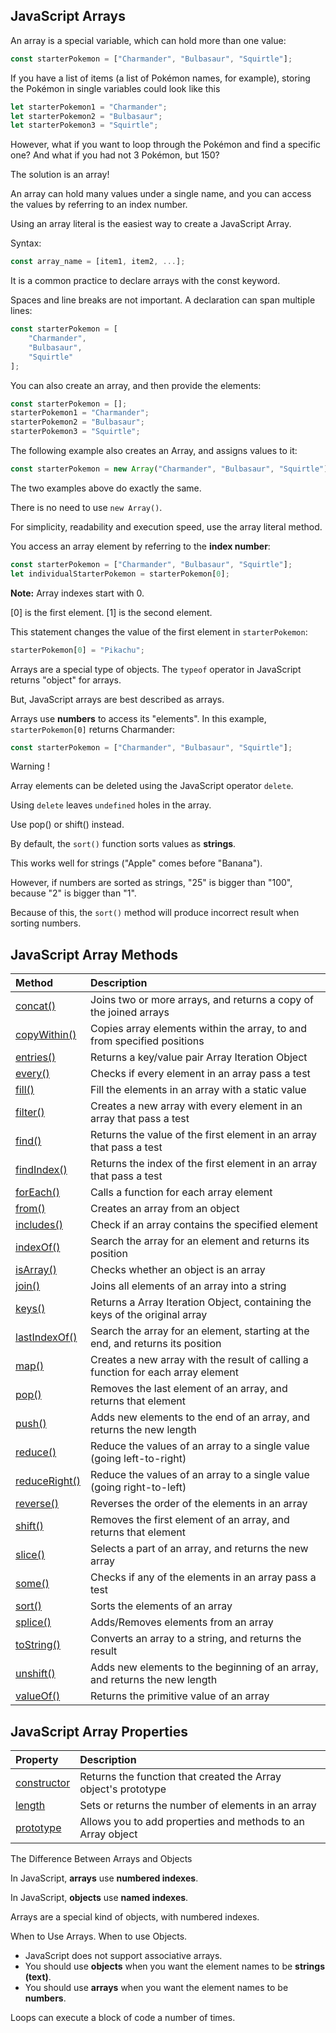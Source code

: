 ## JavaScript Arrays

An array is a special variable, which can hold more than one value:

````javascript
const starterPokemon = ["Charmander", "Bulbasaur", "Squirtle"];
````

If you have a list of items (a list of Pokémon names, for example), storing the Pokémon in single variables could look like this

````javascript
let starterPokemon1 = "Charmander";
let starterPokemon2 = "Bulbasaur";
let starterPokemon3 = "Squirtle";
````

However, what if you want to loop through the Pokémon and find a specific one? And what if you had not 3 Pokémon, but 150?

The solution is an array!

An array can hold many values under a single name, and you can access the values by referring to an index number.

Using an array literal is the easiest way to create a JavaScript Array.

Syntax:

````javascript
const array_name = [item1, item2, ...];    
````

It is a common practice to declare arrays with the const keyword.

Spaces and line breaks are not important. A declaration can span multiple lines:

````javascript
const starterPokemon = [
    "Charmander", 
    "Bulbasaur", 
    "Squirtle"
];
````

You can also create an array, and then provide the elements:

````javascript
const starterPokemon = [];
starterPokemon1 = "Charmander"; 
starterPokemon2 = "Bulbasaur"; 
starterPokemon3 = "Squirtle";
````

The following example also creates an Array, and assigns values to it:

````javascript
const starterPokemon = new Array("Charmander", "Bulbasaur", "Squirtle");
````

The two examples above do exactly the same.

There is no need to use `new Array()`.

For simplicity, readability and execution speed, use the array literal method.

You access an array element by referring to the **index number**:

````javascript
const starterPokemon = ["Charmander", "Bulbasaur", "Squirtle"];
let individualStarterPokemon = starterPokemon[0];
````

**Note:** Array indexes start with 0.

[0] is the first element. [1] is the second element.

This statement changes the value of the first element in `starterPokemon`:

````javascript
starterPokemon[0] = "Pikachu";
````

Arrays are a special type of objects. The `typeof` operator in JavaScript returns "object" for arrays.

But, JavaScript arrays are best described as arrays.

Arrays use **numbers** to access its "elements". In this example, `starterPokemon[0]` returns Charmander:

````javascript
const starterPokemon = ["Charmander", "Bulbasaur", "Squirtle"];
````

Warning !

Array elements can be deleted using the JavaScript operator `delete`.

Using `delete` leaves `undefined` holes in the array.

Use pop() or shift() instead.

By default, the `sort()` function sorts values as **strings**.

This works well for strings ("Apple" comes before "Banana").

However, if numbers are sorted as strings, "25" is bigger than "100", because "2" is bigger than "1".

Because of this, the `sort()` method will produce incorrect result when sorting numbers.



## JavaScript Array Methods

| Method                                                       | Description                                                  |
| :----------------------------------------------------------- | :----------------------------------------------------------- |
| [concat()](https://www.w3schools.com/jsref/jsref_concat_array.asp) | Joins two or more arrays, and returns a copy of the joined arrays |
| [copyWithin()](https://www.w3schools.com/jsref/jsref_copywithin.asp) | Copies array elements within the array, to and from specified positions |
| [entries()](https://www.w3schools.com/jsref/jsref_entries.asp) | Returns a key/value pair Array Iteration Object              |
| [every()](https://www.w3schools.com/jsref/jsref_every.asp)   | Checks if every element in an array pass a test              |
| [fill()](https://www.w3schools.com/jsref/jsref_fill.asp)     | Fill the elements in an array with a static value            |
| [filter()](https://www.w3schools.com/jsref/jsref_filter.asp) | Creates a new array with every element in an array that pass a test |
| [find()](https://www.w3schools.com/jsref/jsref_find.asp)     | Returns the value of the first element in an array that pass a test |
| [findIndex()](https://www.w3schools.com/jsref/jsref_findindex.asp) | Returns the index of the first element in an array that pass a test |
| [forEach()](https://www.w3schools.com/jsref/jsref_foreach.asp) | Calls a function for each array element                      |
| [from()](https://www.w3schools.com/jsref/jsref_from.asp)     | Creates an array from an object                              |
| [includes()](https://www.w3schools.com/jsref/jsref_includes_array.asp) | Check if an array contains the specified element             |
| [indexOf()](https://www.w3schools.com/jsref/jsref_indexof_array.asp) | Search the array for an element and returns its position     |
| [isArray()](https://www.w3schools.com/jsref/jsref_isarray.asp) | Checks whether an object is an array                         |
| [join()](https://www.w3schools.com/jsref/jsref_join.asp)     | Joins all elements of an array into a string                 |
| [keys()](https://www.w3schools.com/jsref/jsref_keys.asp)     | Returns a Array Iteration Object, containing the keys of the original array |
| [lastIndexOf()](https://www.w3schools.com/jsref/jsref_lastindexof_array.asp) | Search the array for an element, starting at the end, and returns its position |
| [map()](https://www.w3schools.com/jsref/jsref_map.asp)       | Creates a new array with the result of calling a function for each array element |
| [pop()](https://www.w3schools.com/jsref/jsref_pop.asp)       | Removes the last element of an array, and returns that element |
| [push()](https://www.w3schools.com/jsref/jsref_push.asp)     | Adds new elements to the end of an array, and returns the new length |
| [reduce()](https://www.w3schools.com/jsref/jsref_reduce.asp) | Reduce the values of an array to a single value (going left-to-right) |
| [reduceRight()](https://www.w3schools.com/jsref/jsref_reduceright.asp) | Reduce the values of an array to a single value (going right-to-left) |
| [reverse()](https://www.w3schools.com/jsref/jsref_reverse.asp) | Reverses the order of the elements in an array               |
| [shift()](https://www.w3schools.com/jsref/jsref_shift.asp)   | Removes the first element of an array, and returns that element |
| [slice()](https://www.w3schools.com/jsref/jsref_slice_array.asp) | Selects a part of an array, and returns the new array        |
| [some()](https://www.w3schools.com/jsref/jsref_some.asp)     | Checks if any of the elements in an array pass a test        |
| [sort()](https://www.w3schools.com/jsref/jsref_sort.asp)     | Sorts the elements of an array                               |
| [splice()](https://www.w3schools.com/jsref/jsref_splice.asp) | Adds/Removes elements from an array                          |
| [toString()](https://www.w3schools.com/jsref/jsref_tostring_array.asp) | Converts an array to a string, and returns the result        |
| [unshift()](https://www.w3schools.com/jsref/jsref_unshift.asp) | Adds new elements to the beginning of an array, and returns the new length |
| [valueOf()](https://www.w3schools.com/jsref/jsref_valueof_array.asp) | Returns the primitive value of an array                      |

## JavaScript Array Properties

| Property                                                     | Description                                                  |
| :----------------------------------------------------------- | :----------------------------------------------------------- |
| [constructor](https://www.w3schools.com/jsref/jsref_constructor_array.asp) | Returns the function that created the Array object's prototype |
| [length](https://www.w3schools.com/jsref/jsref_length_array.asp) | Sets or returns the number of elements in an array           |
| [prototype](https://www.w3schools.com/jsref/jsref_prototype_array.asp) | Allows you to add properties and methods to an Array object  |

The Difference Between Arrays and Objects

In JavaScript, **arrays** use **numbered indexes**. 

In JavaScript, **objects** use **named indexes**.

Arrays are a special kind of objects, with numbered indexes.

When to Use Arrays. When to use Objects.

- JavaScript does not support associative arrays.
- You should use **objects** when you want the element names to be **strings (text)**.
- You should use **arrays** when you want the element names to be **numbers**.

Loops can execute a block of code a number of times.